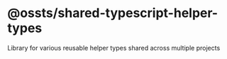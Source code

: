 # @ossts/shared-typescript-helper-types

Library for various reusable helper types shared across multiple projects

